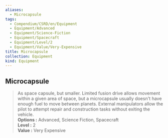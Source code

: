 ```yaml
---
aliases:
  - Microcapsule
tags:
  - Compendium/CSRD/en/Equipment
  - Equipment/Advanced
  - Equipment/Science-Fiction
  - Equipment/Spacecraft
  - Equipment/Level/2
  - Equipment/Value/Very-Expensive
title: Microcapsule
collection: Equipment
kind: Equipment
---
```

## Microcapsule  
  
>As space capsule, but smaller. Limited fusion drive allows movement within a given area of space, but a microcapsule usually doesn't have enough fuel to move between planets. External manipulators allow the pilot to attempt repair and construction tasks without exiting the vehicle.  
> **Options :** Advanced, Science Fiction, Spacecraft  
> **Level :** 2  
> **Value :** Very Expensive